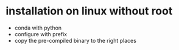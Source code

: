 # installation on linux without root
* conda with python
* configure with prefix
* copy the pre-compiled binary to the right places

